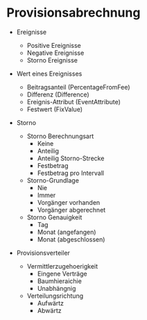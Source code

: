 # Provisionsabrechnung

- Ereignisse
  - Positive Ereignisse
  - Negative Ereignisse
  - Storno Ereignisse

- Wert eines Ereignisses
  - Beitragsanteil (PercentageFromFee)
  - Differenz (Difference)
  - Ereignis-Attribut (EventAttribute)
  - Festwert (FixValue)

- Storno
  - Storno Berechnungsart
    - Keine
    - Anteilig
    - Anteilig Storno-Strecke
    - Festbetrag
    - Festbetrag pro Intervall
  - Storno-Grundlage
    - Nie
    - Immer
    - Vorgänger vorhanden
    - Vorgänger abgerechnet
  - Storno Genauigkeit
    - Tag
    - Monat (angefangen)
    - Monat (abgeschlossen)

- Provisionsverteiler
  - Vermittlerzugehoerigkeit
    - Eingene Verträge
    - Baumhieraichie
    - Unabhängnig
  - Verteilungsrichtung
    - Aufwärtz
    - Abwärtz
